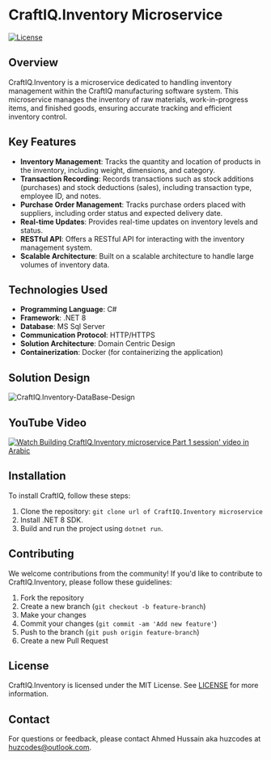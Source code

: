 # CraftIQ.Inventory Microservice

[![License](https://img.shields.io/badge/license-MIT-blue.svg)](https://opensource.org/licenses/MIT)

## Overview
CraftIQ.Inventory is a microservice dedicated to handling inventory management within the CraftIQ manufacturing software system. This microservice manages the inventory of raw materials, work-in-progress items, and finished goods, ensuring accurate tracking and efficient inventory control.

## Key Features

- **Inventory Management**: Tracks the quantity and location of products in the inventory, including weight, dimensions, and category.
- **Transaction Recording**: Records transactions such as stock additions (purchases) and stock deductions (sales), including transaction type, employee ID, and notes.
- **Purchase Order Management**: Tracks purchase orders placed with suppliers, including order status and expected delivery date.
- **Real-time Updates**: Provides real-time updates on inventory levels and status.
- **RESTful API**: Offers a RESTful API for interacting with the inventory management system.
- **Scalable Architecture**: Built on a scalable architecture to handle large volumes of inventory data.

## Technologies Used

- **Programming Language**: C#
- **Framework**: .NET 8
- **Database**: MS Sql Server
- **Communication Protocol**: HTTP/HTTPS
- **Solution Architecture**: Domain Centric Design
- **Containerization**: Docker (for containerizing the application)

## Solution Design

![CraftIQ.Inventory-DataBase-Design](https://github.com/huzcodes/CraftIQ.Inventory/assets/64107864/a252c69d-4182-4dea-945c-16f73064a888)


## YouTube Video

[![Watch Building CraftIQ.Inventory microservice Part 1 session' video in Arabic](https://img.youtube.com/vi/YOUTUBE_VIDEO_ID_HERE/0.jpg)](https://www.youtube.com/watch?v=W6AVOZBkNX4)


## Installation

To install CraftIQ, follow these steps:

1. Clone the repository: `git clone url of CraftIQ.Inventory microservice`
2. Install .NET 8 SDK.
3. Build and run the project using `dotnet run`.

## Contributing

We welcome contributions from the community! If you'd like to contribute to CraftIQ.Inventory, please follow these guidelines:

1. Fork the repository
2. Create a new branch (`git checkout -b feature-branch`)
3. Make your changes
4. Commit your changes (`git commit -am 'Add new feature'`)
5. Push to the branch (`git push origin feature-branch`)
6. Create a new Pull Request

   
## License

CraftIQ.Inventory is licensed under the MIT License. See [LICENSE](LICENSE) for more information.

## Contact

For questions or feedback, please contact Ahmed Hussain aka huzcodes at huzcodes@outlook.com.
